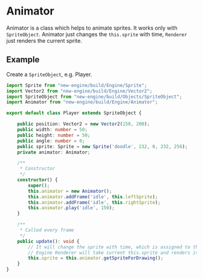 # Animator
Animator is a class which helps to animate sprites. It works only with `SpriteObject`.
Animator just changes the `this.sprite` with time, `Renderer` just renders the current sprite.

## Example
Create a `SpriteObject`, e.g. Player.
```typescript
import Sprite from "new-engine/build/Engine/Sprite";
import Vector2 from "new-engine/build/Engine/Vector2";
import SpriteObject from "new-engine/build/Objects/SpriteObject";
import Animator from "new-engine/build/Engine/Animator";

export default class Player extends SpriteObject {

    public position: Vector2 = new Vector2(150, 200);
    public width: number = 50;
    public height: number = 50;
    public angle: number = 0;
    public sprite: Sprite = new Sprite('doodle', 232, 0, 232, 256);
    private animator: Animator;

    /**
     * Constructor
     */
    constructor() {
        super();
        this.animator = new Animator();
        this.animator.addFrame('idle', this.leftSprite);
        this.animator.addFrame('idle', this.rightSprite);
        this.animator.play('idle', 150);
    }

    /**
     * Called every frame
     */
    public update(): void {
        // It will change the sprite with time, which is assigned to this.sprite
        // Engine Renderer will take current this.sprite and renders it
        this.sprite = this.animator.getSpriteForDrawing();
    }
}
```